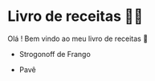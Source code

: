 # Livro de receitas  :woman_cook:

Olá ! Bem vindo ao meu livro de receitas :wave:

- Strogonoff de Frango

- Pavê

  
